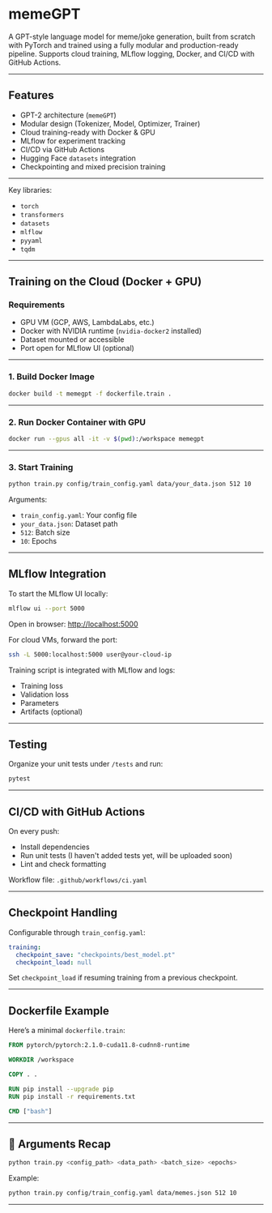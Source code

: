 # memeGPT

A GPT-style language model for meme/joke generation, built from scratch with PyTorch and trained using a fully modular and production-ready pipeline. Supports cloud training, MLflow logging, Docker, and CI/CD with GitHub Actions.

---

## Features

- GPT-2 architecture (`memeGPT`)
- Modular design (Tokenizer, Model, Optimizer, Trainer)
- Cloud training-ready with Docker & GPU
- MLflow for experiment tracking
- CI/CD via GitHub Actions
- Hugging Face `datasets` integration
- Checkpointing and mixed precision training

---

Key libraries:
- `torch`
- `transformers`
- `datasets`
- `mlflow`
- `pyyaml`
- `tqdm`

---

## Training on the Cloud (Docker + GPU)

### Requirements

- GPU VM (GCP, AWS, LambdaLabs, etc.)
- Docker with NVIDIA runtime (`nvidia-docker2` installed)
- Dataset mounted or accessible
- Port open for MLflow UI (optional)

---

### 1. Build Docker Image

```bash
docker build -t memegpt -f dockerfile.train .
```
---

### 2. Run Docker Container with GPU

```bash
docker run --gpus all -it -v $(pwd):/workspace memegpt
```

---

### 3. Start Training

```bash
python train.py config/train_config.yaml data/your_data.json 512 10
```

Arguments:

- `train_config.yaml`: Your config file
- `your_data.json`: Dataset path
- `512`: Batch size
- `10`: Epochs

---

## MLflow Integration

To start the MLflow UI locally:

```bash
mlflow ui --port 5000
```

Open in browser: [http://localhost:5000](http://localhost:5000)

For cloud VMs, forward the port:

```bash
ssh -L 5000:localhost:5000 user@your-cloud-ip
```

Training script is integrated with MLflow and logs:

- Training loss
- Validation loss
- Parameters
- Artifacts (optional)

---

## Testing

Organize your unit tests under `/tests` and run:

```bash
pytest
```

---

## CI/CD with GitHub Actions

On every push:

- Install dependencies
- Run unit tests (I haven't added tests yet, will be uploaded soon)
- Lint and check formatting

Workflow file: `.github/workflows/ci.yaml`

---

## Checkpoint Handling

Configurable through `train_config.yaml`:

```yaml
training:
  checkpoint_save: "checkpoints/best_model.pt"
  checkpoint_load: null
```

Set `checkpoint_load` if resuming training from a previous checkpoint.

---

## Dockerfile Example

Here’s a minimal `dockerfile.train`:

```dockerfile
FROM pytorch/pytorch:2.1.0-cuda11.8-cudnn8-runtime

WORKDIR /workspace

COPY . .

RUN pip install --upgrade pip
RUN pip install -r requirements.txt

CMD ["bash"]
```

---

## 🧠 Arguments Recap

```bash
python train.py <config_path> <data_path> <batch_size> <epochs>
```

Example:

```bash
python train.py config/train_config.yaml data/memes.json 512 10
```

---


